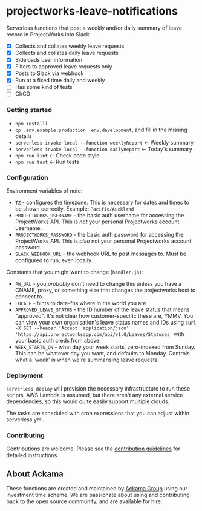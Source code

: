 # projectworks-leave-notifications

Serverless functions that post a weekly and/or daily summary of leave record in
ProjectWorks into Slack

- [x] Collects and collates weekly leave requests
- [x] Collects and collates daily leave requests
- [x] Sideloads user information
- [x] Filters to approved leave requests only
- [x] Posts to Slack via webhook
- [x] Run at a fixed time daily and weekly
- [ ] Has some kind of tests
- [ ] CI/CD

### Getting started

* `npm installl`
* `cp .env.example.production .env.development`, and fill in the missing details
* `serverless invoke local --function weeklyReport` <- Weekly summary
* `serverless invoke local --function dailyReport` <- Today's summary
* `npm run lint` <- Check code style
* `npm run test` <- Run tests

### Configuration

Environment variables of note:

* `TZ` - configures the timezone. This is necessary for dates and times to be
  shown correctly. Example: `Pacific/Auckland`
* `PROJECTWORKS_USERNAME` - the basic auth username for accessing the
  ProjectWorks API. This is _not_ your personal Projectworks account username.
* `PROJECTWORKS_PASSWORD` - the basic auth password for accessing the
  ProjectWorks API. This is _also_ not your personal Projectworks account
  password.
* `SLACK_WEBHOOK_URL` - the webhook URL to post messages to. Must be configured to run, even locally.

Constants that you might want to change (`handler.js`):

* `PW_URL` - you _probably_ don't need to change this unless you have a CNAME,
  proxy, or something else that changes the projectworks host to connect to.
* `LOCALE` - hints to date-fns where in the world you are
* `APPROVED_LEAVE_STATUS` - the ID number of the leave status that means
  "approved". It's not clear how customer-specific these are, YMMV. You can view
  your own organisation's leave status names and IDs using `curl -X GET --header
  'Accept: application/json'
  'https://api.projectworksapp.com/api/v1.0/Leaves/Statuses'` with your basic
  auth creds from above.
* `WEEK_STARTS_ON` - what day your week starts, zero-indexed from Sunday. This
  can be whatever day you want, and defaults to Monday. Controls what a 'week'
  is when we're summarising leave requests.

### Deployment

`serverless deploy` will provision the necessary infrastructure to run these
scripts. AWS Lambda is assumed, but there aren't any external service
dependencies, so this would quite easily support multiple clouds.

The tasks are scheduled with cron expressions that you can adjust within serverless.yml.


### Contributing

Contributions are welcome. 
Please see the [contribution guidelines](https://github.com/ackama/projectworks-leave-notifications/blob/main/CONTRIBUTING.md) 
for detailed instructions.

## About Ackama

These functions are created and maintained by [Ackama Group](https://www.ackama.com) using our investment time scheme. 
We are passionate about using and contributing back to the open source community, and are available for hire.
